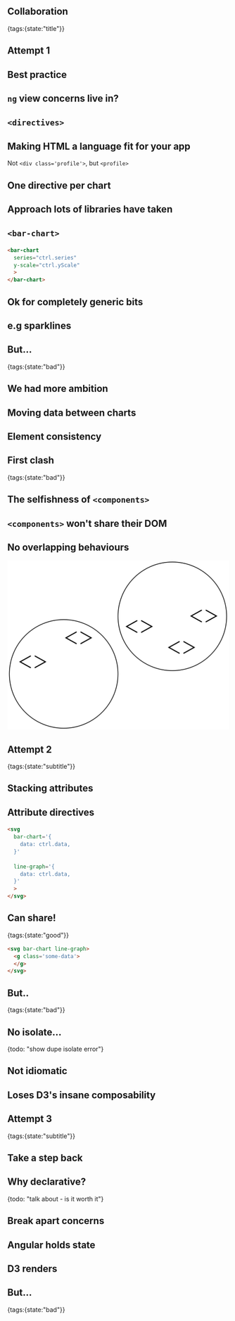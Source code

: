 ## Collaboration
{tags:{state:"title"}}

## Attempt 1

## Best practice

## `ng` view concerns live in?

## `<directives>`

## Making HTML a language fit for your app

Not `<div class='profile'>`, but `<profile>`

## One directive per chart

## Approach lots of libraries have taken

## `<bar-chart>`

```html
<bar-chart
  series="ctrl.series"
  y-scale="ctrl.yScale"
  >
</bar-chart>
```

## Ok for completely generic bits

## e.g sparklines

## But...
{tags:{state:"bad"}}

## We had more ambition

## Moving data between charts

## Element consistency

## First clash
{tags:{state:"bad"}}

## The selfishness of `<components>`

## `<components>` won't share their DOM

## No overlapping behaviours

![overlap](img/oo.png)

## Attempt 2
{tags:{state:"subtitle"}}

## Stacking attributes

## Attribute directives

```html
<svg
  bar-chart='{
    data: ctrl.data,
  }'

  line-graph='{
    data: ctrl.data,
  }'
  >
</svg>
```

## Can share!
{tags:{state:"good"}}

```html
<svg bar-chart line-graph>
  <g class='some-data'>
  </g>
</svg>
```

## But..
{tags:{state:"bad"}}

## No isolate...
{todo: "show dupe isolate error"}

## Not idiomatic

## Loses D3's insane composability

## Attempt 3
{tags:{state:"subtitle"}}

## Take a step back

## Why declarative?
{todo: "talk about - is it worth it"}

## Break apart concerns

## Angular holds state

## D3 renders

## But...
{tags:{state:"bad"}}




